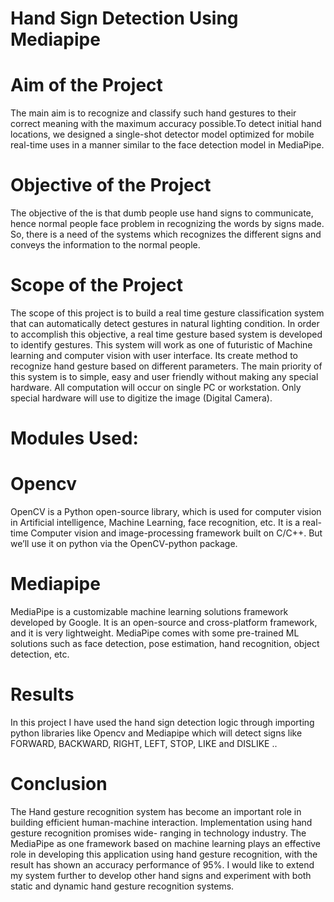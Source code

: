# Hand Sign Detection Using Mediapipe

# Aim of the Project
The main aim is to recognize and classify such hand gestures to their correct
meaning with the maximum accuracy possible.To detect initial hand locations, we designed a single-shot detector model optimized for mobile real-time uses in a manner similar to the face detection model in MediaPipe.

# Objective of the Project
The objective of the	is that dumb people use hand signs to communicate, hence normal people face problem in recognizing the words by signs made. So, there is a need of the systems which recognizes the different signs and conveys the information to the normal people.

# Scope of the Project
The scope of this project is to build a real time gesture classification system that can automatically detect gestures in natural lighting condition. In order to accomplish this objective, a real time gesture based system is developed to identify gestures. This system will work as one of futuristic of Machine learning and computer vision with user interface. Its create method to recognize hand gesture based on different parameters. The main priority of this system is to simple, easy and user friendly without making any special hardware. All computation will occur on single PC or workstation. Only special hardware will use to digitize the image (Digital Camera).

# Modules Used:

# Opencv
OpenCV is a Python open-source library, which is used for computer vision in Artificial intelligence, Machine Learning, face recognition, etc. It is a real-time Computer vision and image-processing framework built on C/C++. But we’ll use it on python via the OpenCV-python package.

# Mediapipe
MediaPipe is a customizable machine learning solutions framework developed by Google. It is an open-source and cross-platform framework, and it is very lightweight. MediaPipe comes with some pre-trained ML solutions such as face detection, pose estimation, hand recognition, object detection, etc.

# Results
In this project I have used the hand sign detection logic through importing python libraries like Opencv and Mediapipe which will detect signs like FORWARD, BACKWARD, RIGHT, LEFT, STOP, LIKE and DISLIKE ..

# Conclusion
The Hand gesture recognition system has become an important role in building efficient human-machine interaction. Implementation using hand gesture recognition promises wide- ranging in technology industry. The MediaPipe as one framework based on machine learning plays an effective role in developing this application using hand gesture recognition, with the result has shown an accuracy performance of 95%. I would like to extend my system further to develop other hand signs and experiment with both static and dynamic hand gesture recognition systems.

